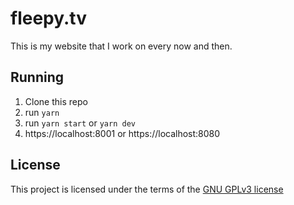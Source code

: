 # fleepy.tv

This is my website that I work on every now and then.

## Running

1. Clone this repo
2. run `yarn`
3. run `yarn start` or `yarn dev`
4. https://localhost:8001 or https://localhost:8080

## License

This project is licensed under the terms of the [GNU GPLv3 license](https://github.com/flleeppyy/fleepy.tv/blob/master/LICENSE)
